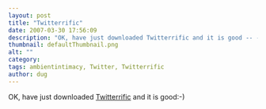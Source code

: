 ```yaml
---
layout: post
title: "Twitterrific"
date: 2007-03-30 17:56:09
description: "OK, have just downloaded Twitterrific and it is good -- -)&#8230;"
thumbnail: defaultThumbnail.png
alt: ""
category: 
tags: ambientintimacy, Twitter, Twitterrific
author: dug
---
```


<p><span class="caps">OK, </span>have just downloaded <a title="Iconfactory : Software : Twitterrific" href="http://iconfactory.com/software/twitterrific">Twitterrific</a> and it is good:-)</p>
